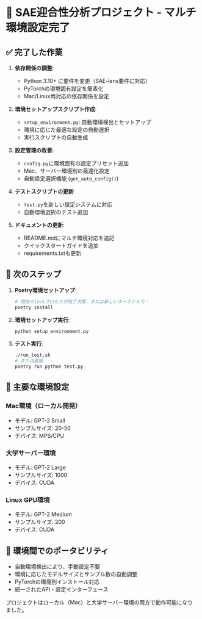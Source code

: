 # 🔬 SAE迎合性分析プロジェクト - マルチ環境設定完了

## ✅ 完了した作業

1. **依存関係の調整**: 
   - Python 3.10+ に要件を変更（SAE-lens要件に対応）
   - PyTorchの環境固有設定を簡素化 
   - Mac/Linux両対応の依存関係を設定

2. **環境セットアップスクリプト作成**:
   - `setup_environment.py`: 自動環境検出とセットアップ
   - 環境に応じた最適な設定の自動選択
   - 実行スクリプトの自動生成

3. **設定管理の改善**:
   - `config.py`に環境固有の設定プリセット追加
   - Mac、サーバー環境別の最適化設定
   - 自動設定選択機能 (`get_auto_config()`)

4. **テストスクリプトの更新**:
   - `test.py`を新しい設定システムに対応
   - 自動環境選択のテスト追加

5. **ドキュメントの更新**:
   - README.mdにマルチ環境対応を追記
   - クイックスタートガイドを追加
   - requirements.txtも更新

## 🚀 次のステップ

1. **Poetry環境セットアップ**:
   ```bash
   # 現在のlockプロセスが完了次第、または新しいターミナルで：
   poetry install
   ```

2. **環境セットアップ実行**:
   ```bash
   python setup_environment.py
   ```

3. **テスト実行**:
   ```bash
   ./run_test.sh
   # または直接
   poetry run python test.py
   ```

## 📝 主要な環境設定

### Mac環境（ローカル開発）
- モデル: GPT-2 Small
- サンプルサイズ: 20-50
- デバイス: MPS/CPU

### 大学サーバー環境
- モデル: GPT-2 Large
- サンプルサイズ: 1000
- デバイス: CUDA

### Linux GPU環境
- モデル: GPT-2 Medium  
- サンプルサイズ: 200
- デバイス: CUDA

## 🔧 環境間でのポータビリティ

- 自動環境検出により、手動設定不要
- 環境に応じたモデルサイズとサンプル数の自動調整
- PyTorchの環境別インストール対応
- 統一されたAPI・設定インターフェース

プロジェクトはローカル（Mac）と大学サーバー環境の両方で動作可能になりました。
